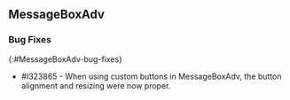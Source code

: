 ## MessageBoxAdv

### Bug Fixes

{:#MessageBoxAdv-bug-fixes}

* \#I323865 - When using custom buttons in MessageBoxAdv, the button alignment and resizing were now proper.